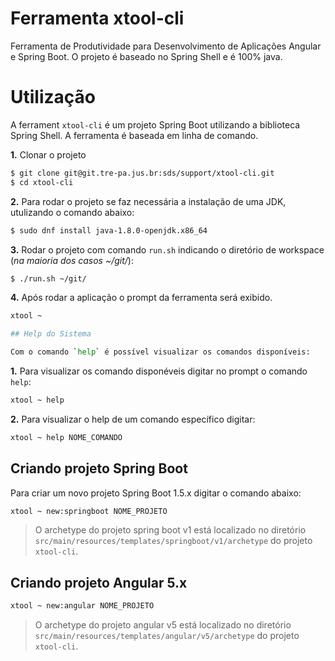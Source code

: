 # Ferramenta xtool-cli

Ferramenta de Produtividade para Desenvolvimento de Aplicações Angular e Spring Boot. O projeto é baseado no Spring Shell e é 100% java.

# Utilização

A ferrament `xtool-cli` é um projeto Spring Boot utilizando a biblioteca Spring Shell. A ferramenta é baseada em linha de comando.


**1.** Clonar o projeto 

```sh
$ git clone git@git.tre-pa.jus.br:sds/support/xtool-cli.git
$ cd xtool-cli
```

**2.** Para rodar o projeto se faz necessária a instalação de uma JDK, utulizando o comando abaixo:

```sh
$ sudo dnf install java-1.8.0-openjdk.x86_64
```

**3.** Rodar o projeto com comando `run.sh` indicando o diretório de workspace (*na maioria dos casos ~/git/*):

```sh
$ ./run.sh ~/git/
```

**4.** Após rodar a aplicação o prompt da ferramenta será exibido.

```sh
xtool ~

## Help do Sistema

Com o comando `help` é possível visualizar os comandos disponíveis:  

```

**1.** Para visualizar os comando disponéveis digitar no prompt o comando `help`:

```sh
xtool ~ help
```

**2.** Para visualizar o help de um comando específico digitar: 

```sh
xtool ~ help NOME_COMANDO
```


## Criando projeto Spring Boot

Para criar um novo projeto Spring Boot 1.5.x digitar o comando abaixo:

```sh
xtool ~ new:springboot NOME_PROJETO
```

> O archetype do projeto spring boot v1 está localizado no diretório `src/main/resources/templates/springboot/v1/archetype` do projeto `xtool-cli`.

## Criando projeto Angular 5.x

```sh
xtool ~ new:angular NOME_PROJETO
```

> O archetype do projeto angular v5 está localizado no diretório `src/main/resources/templates/angular/v5/archetype` do projeto `xtool-cli`.
